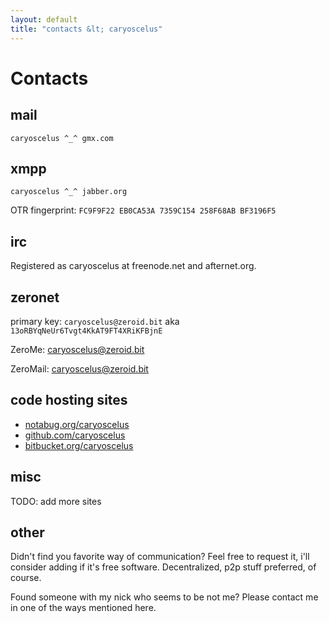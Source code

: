 ```yaml
---
layout: default
title: "contacts &lt; caryoscelus"
---
```


Contacts
========

mail
----

`caryoscelus ^_^ gmx.com`

xmpp
----

`caryoscelus ^_^ jabber.org`

OTR fingerprint: `FC9F9F22 EB0CA53A 7359C154 258F68AB BF3196F5`

irc
---

Registered as caryoscelus at freenode.net and afternet.org.

zeronet
-------

primary key: `caryoscelus@zeroid.bit` aka `13oRBYqNeUr6Tvgt4KkAT9FT4XRiKFBjnE`

ZeroMe: [caryoscelus@zeroid.bit](http://127.0.0.1:43110/Me.ZeroNetwork.bit/?Profile/1White24UrrwQrD86o6Vrc1apgZ1x1o51/13oRBYqNeUr6Tvgt4KkAT9FT4XRiKFBjnE/caryoscelus@zeroid.bit)

ZeroMail: [caryoscelus@zeroid.bit](http://127.0.0.1:43110/1MaiL5gfBM1cyb4a8e3iiL8L5gXmoAJu27/?Inbox&to=caryoscelus)

code hosting sites
------------------

- [notabug.org/caryoscelus](https://notabug.org/caryoscelus)
- [github.com/caryoscelus](https://github.com/caryoscelus)
- [bitbucket.org/caryoscelus](https://bitbucket.org/caryoscelus)

misc
----

TODO: add more sites

other
-----

Didn't find you favorite way of communication? Feel free to request it, i'll
consider adding if it's free software. Decentralized, p2p stuff preferred, of
course.

Found someone with my nick who seems to be not me? Please contact me in one of
the ways mentioned here.

